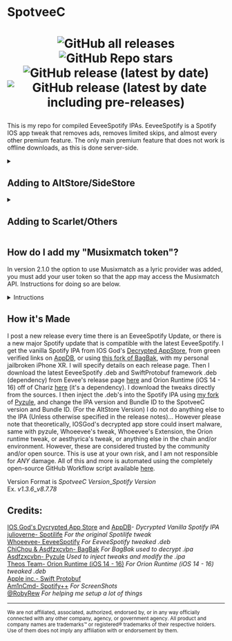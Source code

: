# SpotveeC

<h1 align="center">

![GitHub all releases](https://img.shields.io/github/downloads/SpotCompiled/SpotveeC/total?label=Downloads&style=for-the-badge) 
![GitHub Repo stars](https://img.shields.io/github/stars/SpotCompiled/SpotveeC?label=Stars&style=for-the-badge) 
![GitHub release (latest by date)](https://img.shields.io/github/v/release/SpotCompiled/SpotveeC?label=Release&style=for-the-badge) 
![GitHub release (latest by date including pre-releases)](https://img.shields.io/github/v/release/SpotCompiled/SpotveeC?include_prereleases&label=PRE-Release&style=for-the-badge) 

</h1>

This is my repo for compiled EeveeSpotify IPAs. EeveeSpotify is a Spotify IOS app tweak that removes ads, removes limited skips, and almost every other premium feature. The only main premium feature that does not work is offline downloads, as this is done server-side.

<details>
<summary><h2>Adding to AltStore/SideStore</h2></summary>

### Option One:<br/>
You can add my repo to AltStore *Beta* or SideStore for automatic updates and conviniance, by following the steps below:<br/>
[Click this link](https://tinyurl.com/SpotC-Import) on your device with SideStore/AltStore and it will open SideStore/AltStore with it prompting you to add the source.

### Option Two:<br/>
You can add my repo to AltStore *Beta* or SideStore for automatic updates and conviniance, by following the steps below:<br/>
1. Tap "Sources" in the top-right corner of the Browse tab.<br/>
2. Tap the ”+” button and add my source by entering its URL "https://tiny.one/SpotC"
3. Now any "SpotC" Apps will show up in AltStore/SideStore under the "Browse" tab where you can install and update my apps easily from within AltStore/SideStore.<br/>

</details>

<details>
<summary><h2>Adding to Scarlet/Others</h2></summary>

You can add my repo to Scarlet and other sideloading apps for automatic updates and conviniance, by following the steps below:<br/>
1. Press and hold the Install button in top right.
2. Select "Add Repo"
3. Enter the URL "[https://tiny.one/SpotC-Scarlet](https://tinyurl.com/SpotC-Scarlet)"
4. Now any "SpotC" Apps will show up in Scarlet (or other sideloading apps) where you can install and update my apps easily from within Scarlet.<br/>

</details>

## How do I add my "Musixmatch token"?<br/>
In version 2.1.0 the option to use Musixmatch as a lyric provider was added, you must add your user token so that the app may access the Musixmatch API. Instructions for doing so are below.
<details>
<summary>Intructions</summary><be>
1. Download the Musixmatch Lyrics Finder app from the app store.<br/>
2. Open the Musixmatch app.<br/>
3. Login/Create an account.<br/>
4. Go to settings (Top right corner) > Scroll all the way down > click "Get help" > click "Copy debug info"<br/>
5. Paste this into SpotveeC, when it asks you for your user token.<br/>
</details>

## How it's Made<br/>
I post a new release every time there is an EeveeSpotify Update, or there is a new major Spotify update that is compatible with  the latest EeveeSpotify. I get the vanilla Spotify IPA from IOS God's [Decrypted AppStore](https://armconverter.com/decryptedappstore/us/spotify), from green verified links on [AppDB](https://appdb.to/app/ios/324684580), or using [this fork of BagBak](https://github.com/TbhLovers/bagbak), with my personal jailbroken iPhone XR. I will specify details on each release page. Then I download the latest EeveeSpotify .deb and SwiftProtobuf framework .deb (dependency) from Eevee's release page [here](https://github.com/whoeevee/EeveeSpotify/releases/latest) and Orion Runtime (iOS 14 - 16) off of Chariz [here](https://chariz.com/get/orion-runtime14) (it's a dependency). I download the tweaks directly from the sources. I then inject the .deb's into the Spotify IPA using [my fork](https://github.com/yodaluca23/pyzule) of [Pyzule](https://github.com/asdfzxcvbn/pyzule), and change the IPA version and Bundle ID to the SpotveeC version and Bundle ID. (For the AltStore Version) I do not do anything else to the IPA (Unless otherwise specified in the release notes)... However please note that theoretically, IOSGod's decrypted app store could insert malware, same with pyzule, Whoeevee's tweak, Whoeevee's Extension, the Orion runtime tweak, or aesthyrica's tweak, or anything else in the chain and/or environment. However, these are considered trusted by the community and/or open source. This is use at your own risk, and I am not responsible for *ANY* damage. All of this and more is automated using the completely open-source GitHub Workflow script available [here](https://github.com/SpotCompiled/SpotveeC/blob/main/.github/workflows/Build%20and%20Release.yml).

Version Format is *SpotveeC Version*\_*Spotify Version*<br/>
Ex. *v1.3.6*\_*v8.7.78*<br/>

## Credits:<br/>
[IOS God's Dycrypted App Store](https://armconverter.com/decryptedappstore/us/spotify) and [AppDB](https://appdb.to/app/ios/324684580)- *Dycrypted Vanilla Spotify IPA*<br/>
[julioverne-  Spotilife](https://julio.hackyouriphone.org/) *For the original Spotilife tweak*<br/>
[Whoeevee-  EeveeSpotify](https://github.com/whoeevee/EeveeSpotify) *For EeveeSpotify tweaked .deb*<br/>
[ChiChou & Asdfzxcvbn-  BagBak](https://github.com/TbhLovers/bagbak) *For BagBak used to decrypt .ipa*<br/>
[Asdfzxcvbn-  Pyzule](https://github.com/asdfzxcvbn/pyzule) *Used to inject tweaks and modify the .ipa*<br/>
[Theos Team-  Orion Runtime (iOS 14 - 16)](https://chariz.com/get/orion-runtime14) *For Orion Runtime (iOS 14 - 16) tweaked .deb*<br/>
[Apple inc.-  Swift Protobuf](https://github.com/apple/swift-protobuf)<br/>
[Am1nCmd- Spotify++](https://appdb.to/app/cydia/1900000540) *For ScreenShots*<br/>
[@RobyRew](https://github.com/RobyRew) *For helping me setup a lot of things*
***
<sup>We are not affiliated, associated, authorized, endorsed by, or in any way officially connected with any other company, agency, or government agency. All product and company names are trademarks™ or registered® trademarks of their respective holders. Use of them does not imply any affiliation with or endorsement by them.</sup>

